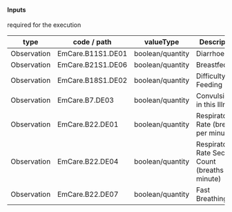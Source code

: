 #### Inputs

required for the execution

| type | code / path | valueType | Description |
|---|---|---|---|
| Observation | EmCare.B11S1.DE01 | boolean/quantity | Diarrhoea |
| Observation | EmCare.B21S1.DE06 | boolean/quantity | Breastfed |
| Observation | EmCare.B18S1.DE02 | boolean/quantity | Difficulty with Feeding |
| Observation | EmCare.B7.DE03 | boolean/quantity | Convulsion(s) in this Illness |
| Observation | EmCare.B22.DE01 | boolean/quantity | Respiratory Rate (breaths per minute) |
| Observation | EmCare.B22.DE04 | boolean/quantity | Respiratory Rate Second Count (breaths per minute) |
| Observation | EmCare.B22.DE07 | boolean/quantity | Fast Breathing |


